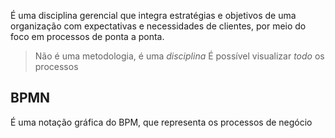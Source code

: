 É uma disciplina gerencial que integra estratégias e objetivos de uma organização com expectativas e necessidades de clientes, por meio do foco em processos de ponta a ponta.
> Não é uma metodologia, é uma _disciplina_
> É possível visualizar _todo_ os processos

## BPMN
É uma notação gráfica do BPM, que representa os processos de negócio 